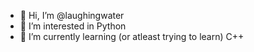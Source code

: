 - 👋 Hi, I’m @laughingwater
- 👀 I’m interested in Python
- 🌱 I’m currently learning (or atleast trying to learn) C++ 


<!---
laughingwater/laughingwater is a ✨ special ✨ repository because its `README.md` (this file) appears on your GitHub profile.
You can click the Preview link to take a look at your changes.
--->
